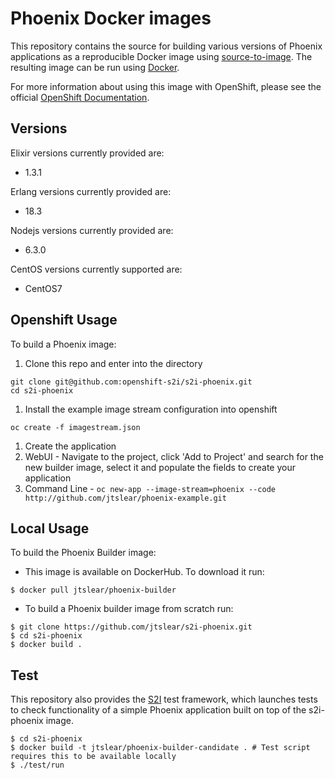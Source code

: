 Phoenix Docker images
=====================

This repository contains the source for building various versions of
Phoenix applications as a reproducible Docker image using
[source-to-image](https://github.com/openshift/source-to-image).
The resulting image can be run using [Docker](http://www.docker.com).

For more information about using this image with OpenShift, please see the
official [OpenShift
Documentation](https://docs.openshift.org/latest/architecture/core_concepts/builds_and_image_streams.html#source-build).

Versions
--------
Elixir versions currently provided are:
* 1.3.1


Erlang versions currently provided are:
* 18.3


Nodejs versions currently provided are:
* 6.3.0

CentOS versions currently supported are:
* CentOS7

Openshift Usage
---------------
To build a Phoenix image:

1. Clone this repo and enter into the directory
  ```
  git clone git@github.com:openshift-s2i/s2i-phoenix.git
  cd s2i-phoenix
  ```

1. Install the example image stream configuration into openshift
  ```
  oc create -f imagestream.json
  ```

1. Create the application
  1. WebUI - Navigate to the project, click 'Add to Project' and search for
     the new builder image, select it and populate the fields to create your
     application
  1. Command Line -
    ```
    oc new-app --image-stream=phoenix --code http://github.com/jtslear/phoenix-example.git
    ```

Local Usage
-----------
To build the Phoenix Builder image:

* This image is available on DockerHub. To download it run:

```
$ docker pull jtslear/phoenix-builder
```

* To build a Phoenix builder image from scratch run:

```
$ git clone https://github.com/jtslear/s2i-phoenix.git
$ cd s2i-phoenix
$ docker build .
```

Test
----
This repository also provides the
[S2I](https://github.com/openshift/source-to-image) test framework,
which launches tests to check functionality of a simple Phoenix application built
on top of the s2i-phoenix image.

```
$ cd s2i-phoenix
$ docker build -t jtslear/phoenix-builder-candidate . # Test script requires this to be available locally
$ ./test/run
```
